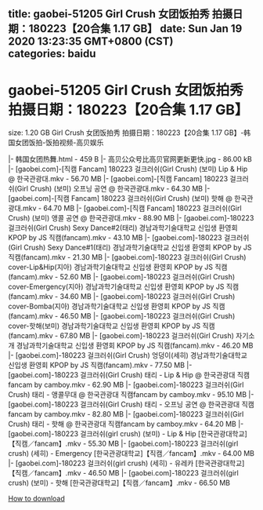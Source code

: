 
title: gaobei-51205 Girl Crush 女团饭拍秀 拍摄日期：180223【20合集 1.17 GB】
date: Sun Jan 19 2020 13:23:35 GMT+0800 (CST)    
categories: baidu
---

# gaobei-51205 Girl Crush 女团饭拍秀 拍摄日期：180223【20合集 1.17 GB】
size: 1.20 GB
 Girl Crush 女团饭拍秀 拍摄日期：180223【20合集 1.17 GB】-韩国女团饭拍-饭拍视频-高贝娱乐
 
|- 韩国女团热舞.html - 459 B
|- 高贝公众号比高贝官网更新更快.jpg - 86.00 kB
|- [gaobei.com]-[직캠 Fancam] 180223 걸크러쉬(Girl Crush) (보미) Lip & Hip @ 한국관광대.mkv - 56.70 MB
|- [gaobei.com]-[직캠 Fancam] 180223 걸크러쉬(Girl Crush) (보미) 오프닝 공연 @ 한국관광대.mkv - 64.30 MB
|- [gaobei.com]-[직캠 Fancam] 180223 걸크러쉬(Girl Crush) (보미) 핫해 @ 한국관광대.mkv - 64.70 MB
|- [gaobei.com]-[직캠 Fancam] 180223 걸크러쉬(Girl Crush) (보미) 앵콜 공연 @ 한국관광대.mkv - 88.90 MB
|- [gaobei.com]-180223 걸크러쉬(Girl Crush) Sexy Dance#2(태리) 경남과학기술대학교 신입생 환영회 KPOP by JS 직캠(fancam).mkv - 43.10 MB
|- [gaobei.com]-180223 걸크러쉬(Girl Crush) Sexy Dance#1(태리) 경남과학기술대학교 신입생 환영회 KPOP by JS 직캠(fancam).mkv - 21.30 MB
|- [gaobei.com]-180223 걸크러쉬(Girl Crush) cover-Lip&Hip(지아) 경남과학기술대학교 신입생 환영회 KPOP by JS 직캠(fancam).mkv - 52.60 MB
|- [gaobei.com]-180223 걸크러쉬(Girl Crush) cover-Emergency(지아) 경남과학기술대학교 신입생 환영회 KPOP by JS 직캠(fancam).mkv - 34.60 MB
|- [gaobei.com]-180223 걸크러쉬(Girl Crush) cover-Bomba(지아) 경남과학기술대학교 신입생 환영회 KPOP by JS 직캠(fancam).mkv - 46.50 MB
|- [gaobei.com]-180223 걸크러쉬(Girl Crush) cover-핫해(보미) 경남과학기술대학교 신입생 환영회 KPOP by JS 직캠(fancam).mkv - 67.80 MB
|- [gaobei.com]-180223 걸크러쉬(Girl Crush) 자기소개 경남과학기술대학교 신입생 환영회 KPOP by JS 직캠(fancam).mkv - 46.20 MB
|- [gaobei.com]-180223 걸크러쉬(Girl Crush) 엉덩이(세히) 경남과학기술대학교 신입생 환영회 KPOP by JS 직캠(fancam).mkv - 77.50 MB
|- [gaobei.com]-180223 걸크러쉬(Girl Crush) 태리 - Lip & Hip @ 한국관광대 직캠fancam by camboy.mkv - 62.90 MB
|- [gaobei.com]-180223 걸크러쉬(Girl Crush) 태리 - 앵콜무대 @ 한국관광대 직캠fancam by camboy.mkv - 95.10 MB
|- [gaobei.com]-180223 걸크러쉬(Girl Crush) 태리 - 오프닝 공연 @ 한국관광대 직캠fancam by camboy.mkv - 82.80 MB
|- [gaobei.com]-180223 걸크러쉬(Girl Crush) 태리 - 핫해 @ 한국관광대 직캠fancam by camboy.mkv - 64.20 MB
|- [gaobei.com]-180223 걸크러쉬(girl crush) (보미) - Lip & Hip [한국관광대학교]【직캠／fancam】.mkv - 55.30 MB
|- [gaobei.com]-180223 걸크러쉬(girl crush) (세히) - Emergency [한국관광대학교]【직캠／fancam】.mkv - 64.00 MB
|- [gaobei.com]-180223 걸크러쉬(girl crush) (세히) - 유레카 [한국관광대학교]【직캠／fancam】.mkv - 46.50 MB
|- [gaobei.com]-180223 걸크러쉬(girl crush) (보미) - 핫해 [한국관광대학교]【직캠／fancam】.mkv - 66.50 MB

[How to download](https://bpcam.bemobtrk.com/go/2ceec3aa-1ca2-46d6-b9ff-aaa5c184517c?jno=91)